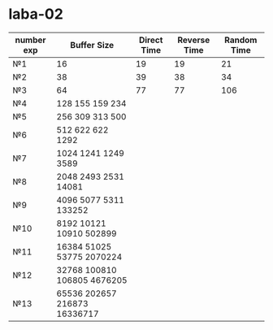# laba-02

number exp |	Buffer Size	| Direct Time |	Reverse Time |	Random Time
--- | --- | --- | --- | ---
№1 |	16 | 19	| 19	|21
№2 |	38	| 39	| 38 | 34
№3 |	64	| 77	| 77	| 106
№4 |	128	155	159	234
№5 |	256	309	313	500
№6 |	512	622	622	1292
№7 |	1024	1241	1249	3589
№8 |	2048	2493	2531	14081
№9 |	4096	5077	5311	133252
№10 |	8192	10121	10910	502899
№11 |	16384	51025	53775	2070224
№12 |	32768	100810	106805	4676205
№13 |	65536	202657	216873	16336717
